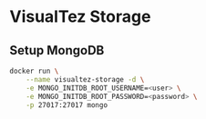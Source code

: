 # VisualTez Storage

## Setup MongoDB

```sh
docker run \
    --name visualtez-storage -d \
    -e MONGO_INITDB_ROOT_USERNAME=<user> \
    -e MONGO_INITDB_ROOT_PASSWORD=<password> \
    -p 27017:27017 mongo
```
